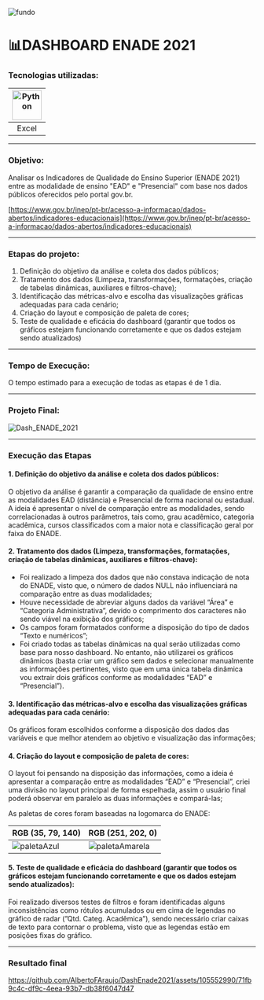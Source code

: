 ![fundo](https://github.com/AlbertoFAraujo/DashEnade2021/assets/105552990/38711a77-0076-4d26-8a5e-bb9bb9a3fb34)

# 📊DASHBOARD ENADE 2021

### Tecnologias utilizadas: 
| [<img align="center" alt="Python" height="60" width="60" src="https://api.iconify.design/vscode-icons/file-type-excel.svg">](https://support.microsoft.com/en-us/excel) |
|:---:|
| Excel |
<hr>

### Objetivo: 

Analisar os Indicadores de Qualidade do Ensino Superior (ENADE 2021) entre as modalidade de ensino "EAD" e "Presencial" com base nos dados públicos oferecidos pelo portal gov.br.

[https://www.gov.br/inep/pt-br/acesso-a-informacao/dados-abertos/indicadores-educacionais](https://www.gov.br/inep/pt-br/acesso-a-informacao/dados-abertos/indicadores-educacionais)
<hr>

### Etapas do projeto:

1. Definição do objetivo da análise e coleta dos dados públicos;
2. Tratamento dos dados (Limpeza, transformações, formatações, criação de tabelas dinâmicas, auxiliares e filtros-chave);
3. Identificação das métricas-alvo e escolha das visualizações gráficas adequadas para cada cenário;
4. Criação do layout e composição de paleta de cores;
5. Teste de qualidade e eficácia do dashboard (garantir que todos os gráficos estejam funcionando corretamente e que os dados estejam sendo atualizados)
<hr>

### Tempo de Execução:

O tempo estimado para a execução de todas as etapas é de 1 dia.
<hr>

### Projeto Final:

![Dash_ENADE_2021](https://github.com/AlbertoFAraujo/DashEnade2021/assets/105552990/2f47800e-6968-461c-93e9-6472da0e0b99)
<hr>

### Execução das Etapas

#### 1. Definição do objetivo da análise e coleta dos dados públicos:

O objetivo da análise é garantir a comparação da qualidade de ensino entre as modalidades EAD (distância) e Presencial de forma nacional ou estadual. A ideia é apresentar o nível de comparação entre as modalidades,        sendo correlacionadas à outros parâmetros, tais como, grau acadêmico, categoria acadêmica, cursos classificados com a maior nota e classificação geral por faixa do ENADE.

#### 2. Tratamento dos dados (Limpeza, transformações, formatações, criação de tabelas dinâmicas, auxiliares e filtros-chave):
- Foi realizado a limpeza dos dados que não constava indicação de nota do ENADE, visto que, o número de dados NULL não influenciará na comparação entre as duas modalidades;
- Houve necessidade de abreviar alguns dados da variável “Área” e “Categoria Administrativa”, devido o comprimento dos caracteres não sendo viável na exibição dos gráficos;
- Os campos foram formatados conforme a disposição do tipo de dados “Texto e numéricos”;
- Foi criado todas as tabelas dinâmicas na qual serão utilizadas como base para nosso dashboard. No entanto, não utilizarei os gráficos dinâmicos (basta criar um gráfico sem dados e selecionar manualmente as informações pertinentes, visto que em uma única tabela dinâmica vou extrair dois gráficos conforme as modalidades “EAD” e “Presencial”).

#### 3. Identificação das métricas-alvo e escolha das visualizações gráficas adequadas para cada cenário:

Os gráficos foram escolhidos conforme a disposição dos dados das variáveis e que melhor atendem ao objetivo e visualização das informações;

#### 4. Criação do layout e composição de paleta de cores:

O layout foi pensando na disposição das informações, como a ideia é apresentar a comparação entre as modalidades “EAD” e “Presencial”, criei uma divisão no layout principal de forma espelhada, assim o usuário final poderá observar em paralelo as duas informações e compará-las;

As paletas de cores foram baseadas na logomarca do ENADE:

| RGB (35, 79, 140) | RGB (251, 202, 0) |
|-------------------|-------------------|
| ![paletaAzul](https://github.com/AlbertoFAraujo/DashEnade2021/assets/105552990/17ba115a-a274-44c5-bf67-2f04fada58c8) | ![paletaAmarela](https://github.com/AlbertoFAraujo/DashEnade2021/assets/105552990/f9361980-577e-437d-a5a4-0325830d4b11) |

#### 5. Teste de qualidade e eficácia do dashboard (garantir que todos os gráficos estejam funcionando corretamente e que os dados estejam sendo atualizados):

Foi realizado diversos testes de filtros e foram identificadas alguns inconsistências como rótulos acumulados ou em cima de legendas no gráfico de radar (”Qtd. Categ. Acadêmica”), sendo necessário criar caixas de texto para contornar o problema, visto que as legendas estão em posições fixas do gráfico.
<hr>

### Resultado final

https://github.com/AlbertoFAraujo/DashEnade2021/assets/105552990/71fb9c4c-df9c-4eea-93b7-db38f6047d47
